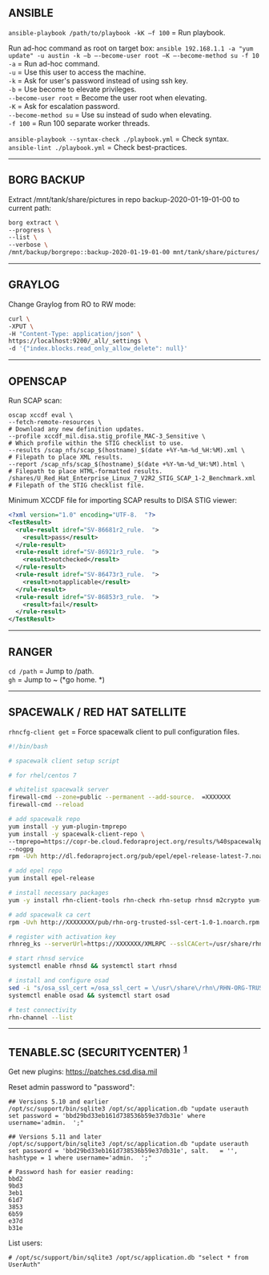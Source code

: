 
## ANSIBLE 

`ansible-playbook /path/to/playbook -kK –f 100` = Run playbook.  

Run ad-hoc command as root on target box:
`ansible 192.168.1.1 -a "yum update" -u austin -k –b –-become-user root –K –-become-method su -f 10`  
`-a`                 = Run ad-hoc command.    
`-u`                 = Use this user to access the machine.    
`-k`                 = Ask for user's password instead of using ssh key.    
`-b`                 = Use become to elevate privileges.    
`--become-user root` = Become the user root when elevating.    
`-K`                 = Ask for escalation password.     
`--become-method su` = Use su instead of sudo when elevating.   
`-f 100`             = Run 100 separate worker threads.    

`ansible-playbook --syntax-check ./playbook.yml` = Check syntax.    
`ansible-lint ./playbook.yml`                    = Check best-practices.    


---
## BORG BACKUP

Extract /mnt/tank/share/pictures in repo backup-2020-01-19-01-00 to current path:
```bash
borg extract \
--progress \
--list \
--verbose \
/mnt/backup/borgrepo::backup-2020-01-19-01-00 mnt/tank/share/pictures/
```


---
## GRAYLOG

Change Graylog from RO to RW mode:
```bash
curl \
-XPUT \
-H "Content-Type: application/json" \
https://localhost:9200/_all/_settings \
-d '{"index.blocks.read_only_allow_delete": null}'
```


---
## OPENSCAP  

Run SCAP scan:
```
oscap xccdf eval \
--fetch-remote-resources \                                            # Download any new definition updates.
--profile xccdf_mil.disa.stig_profile_MAC-3_Sensitive \               # Which profile within the STIG checklist to use.
--results /scap_nfs/scap_$(hostname)_$(date +%Y-%m-%d_%H:%M).xml \    # Filepath to place XML results.
--report /scap_nfs/scap_$(hostname)_$(date +%Y-%m-%d_%H:%M).html \    # Filepath to place HTML-formatted results.
/shares/U_Red_Hat_Enterprise_Linux_7_V2R2_STIG_SCAP_1-2_Benchmark.xml # Filepath of the STIG checklist file.
```
  
Minimum XCCDF file for importing SCAP results to DISA STIG viewer:
```xml
<?xml version="1.0" encoding="UTF-8.  "?>
<TestResult>
  <rule-result idref="SV-86681r2_rule.  ">
    <result>pass</result>
  </rule-result>
  <rule-result idref="SV-86921r3_rule.  ">
    <result>notchecked</result>
  </rule-result>
  <rule-result idref="SV-86473r3_rule.  ">
    <result>notapplicable</result>
  </rule-result>
  <rule-result idref="SV-86853r3_rule.  ">
    <result>fail</result>
  </rule-result>
</TestResult>
```


---
## RANGER

`cd /path` = Jump to /path.    
`gh`       = Jump to ~ (*go home.  *)  


---
## SPACEWALK / RED HAT SATELLITE

`rhncfg-client get` = Force spacewalk client to pull configuration files.  

```bash
#!/bin/bash

# spacewalk client setup script

# for rhel/centos 7

# whitelist spacewalk server
firewall-cmd --zone=public --permanent --add-source.  =XXXXXXX
firewall-cmd --reload

# add spacewalk repo
yum install -y yum-plugin-tmprepo
yum install -y spacewalk-client-repo \
--tmprepo=https://copr-be.cloud.fedoraproject.org/results/%40spacewalkproject/spacewalk-2.9-client/epel-7-x86_64/repodata/repomd.xml.   \
--nogpg
rpm -Uvh http://dl.fedoraproject.org/pub/epel/epel-release-latest-7.noarch.rpm

# add epel repo
yum install epel-release

# install necessary packages
yum -y install rhn-client-tools rhn-check rhn-setup rhnsd m2crypto yum-rhn-plugin osad

# add spacewalk ca cert
rpm -Uvh http://XXXXXXXX/pub/rhn-org-trusted-ssl-cert-1.0-1.noarch.rpm

# register with activation key
rhnreg_ks --serverUrl=https://XXXXXXX/XMLRPC --sslCACert=/usr/share/rhn/RHN-ORG-TRUSTED-SSL-CERT --activationkey=1-centos7-main-key.  

# start rhnsd service
systemctl enable rhnsd && systemctl start rhnsd

# install and configure osad
sed -i "s/osa_ssl_cert =/osa_ssl_cert = \/usr\/share\/rhn\/RHN-ORG-TRUSTED-SSL-CERT/g" /etc/sysconfig/rhn/osad.conf.  
systemctl enable osad && systemctl start osad

# test connectivity
rhn-channel --list
```


---
## TENABLE.SC (SECURITYCENTER) <sup>[1]</sup> 

Get new plugins: https://patches.csd.disa.mil

Reset admin password to "password":
```
## Versions 5.10 and earlier
/opt/sc/support/bin/sqlite3 /opt/sc/application.db "update userauth set password = 'bbd29bd33eb161d738536b59e37db31e' where username='admin.  ';"

## Versions 5.11 and later
/opt/sc/support/bin/sqlite3 /opt/sc/application.db "update userauth set password = 'bbd29bd33eb161d738536b59e37db31e', salt.   = '',
hashtype = 1 where username='admin.  ';"

# Password hash for easier reading:
bbd2
9bd3
3eb1
61d7
3853
6b59
e37d
b31e
```

List users:
```
# /opt/sc/support/bin/sqlite3 /opt/sc/application.db "select * from UserAuth" 
```

[1]: https://community.tenable.com/s/article/Reset-admin-password-in-Tenable-sc-and-unlock-the-account-if-its-been-locked-Formerly-SecurityCenter  
